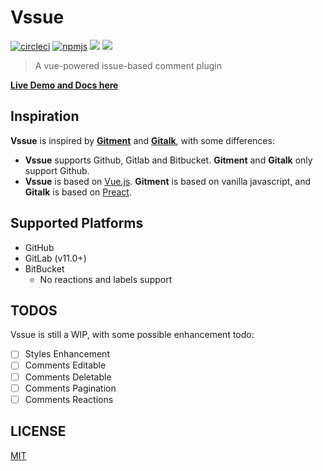# Vssue

[![circleci](https://img.shields.io/circleci/project/github/meteorlxy/vssue/master.svg?logo=circleci)](https://circleci.com/gh/meteorlxy/vssue)
[![npmjs](https://img.shields.io/npm/v/vssue/latest.svg?logo=npm)](https://www.npmjs.com/package/vssue)
![](https://img.shields.io/bundlephobia/min/vssue.svg)
[![](https://img.shields.io/github/license/meteorlxy/vssue.svg)](./LICENSE)

> A vue-powered issue-based comment plugin

[**Live Demo and Docs here**](https://vssue.js.org)

## Inspiration

__Vssue__ is inspired by [__Gitment__](https://github.com/imsun/gitment) and [__Gitalk__](https://github.com/gitalk/gitalk), with some differences:

- __Vssue__ supports Github, Gitlab and Bitbucket. __Gitment__ and __Gitalk__ only support Github.
- __Vssue__ is based on [Vue.js](https://vuejs.org). __Gitment__ is based on vanilla javascript, and __Gitalk__ is based on [Preact](https://github.com/developit/preact).

## Supported Platforms

- GitHub
- GitLab (v11.0+)
- BitBucket
  - No reactions and labels support

## TODOS

Vssue is still a WIP, with some possible enhancement todo:

- [ ] Styles Enhancement
- [ ] Comments Editable
- [ ] Comments Deletable
- [ ] Comments Pagination
- [ ] Comments Reactions

## LICENSE

[MIT](./LICENSE)

